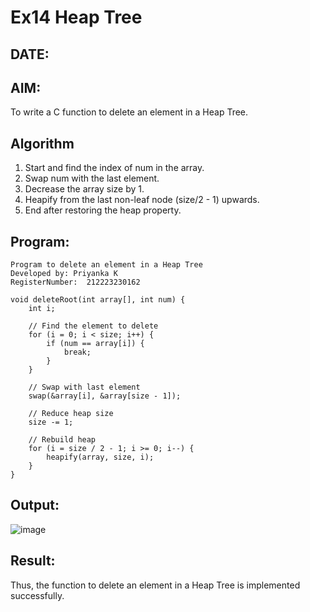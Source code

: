 # Ex14 Heap Tree
## DATE:
## AIM:
To write a C function to delete an element in a Heap Tree.

## Algorithm
1. Start and find the index of num in the array.
2. Swap num with the last element.
3. Decrease the array size by 1.
4. Heapify from the last non-leaf node (size/2 - 1) upwards.
5. End after restoring the heap property.  

## Program:
```
Program to delete an element in a Heap Tree
Developed by: Priyanka K
RegisterNumber:  212223230162

void deleteRoot(int array[], int num) {
    int i;
    
    // Find the element to delete
    for (i = 0; i < size; i++) {
        if (num == array[i]) {
            break;
        }
    }
    
    // Swap with last element
    swap(&array[i], &array[size - 1]);
    
    // Reduce heap size
    size -= 1;
    
    // Rebuild heap
    for (i = size / 2 - 1; i >= 0; i--) {
        heapify(array, size, i);
    }
}
```

## Output:
![image](https://github.com/user-attachments/assets/a01e00f9-20da-43dd-b7b5-317be8229772)


## Result:
Thus, the function to delete an element in a Heap Tree is implemented successfully.
